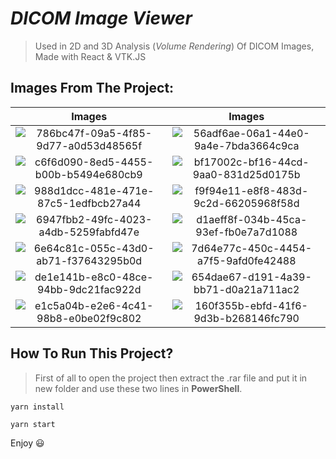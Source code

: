 # *DICOM Image Viewer* 
> Used in 2D and 3D Analysis (*Volume Rendering*) Of DICOM Images, Made with React & VTK.JS

## Images From The Project:
Images | Images
:-------------------------:|:-------------------------:
![786bc47f-09a5-4f85-9d77-a0d53d48565f](https://user-images.githubusercontent.com/61332951/147887066-cb66f738-1d6a-42f8-b8c8-9d306c1386c7.jpg) |![56adf6ae-06a1-44e0-9a4e-7bda3664c9ca](https://user-images.githubusercontent.com/61332951/147887080-69e92a43-d6f5-4513-b191-d5c525fe0e7e.jpg)
![c6f6d090-8ed5-4455-b00b-b5494e680cb9](https://user-images.githubusercontent.com/61332951/147887084-0ebe647d-7e25-4af3-96e0-3feaf697b18a.jpg) |![bf17002c-bf16-44cd-9aa0-831d25d0175b](https://user-images.githubusercontent.com/61332951/147887094-2ebba57d-18b8-4e69-a3a2-b5672fb373b6.jpg)
![988d1dcc-481e-471e-87c5-1edfbcb27a44](https://user-images.githubusercontent.com/61332951/147887099-43a15a5b-6ad6-47d1-a111-11ba79d3e7d6.jpg) |![f9f94e11-e8f8-483d-9c2d-66205968f58d](https://user-images.githubusercontent.com/61332951/147887105-63c77bd6-5c03-42a6-8d9d-d21e92e59251.jpg)
![6947fbb2-49fc-4023-a4db-5259fabfd47e](https://user-images.githubusercontent.com/61332951/147887108-62c0977b-8d12-4b42-be79-a410d11c0b7f.jpg) |![d1aeff8f-034b-45ca-93ef-fb0e7a7d1088](https://user-images.githubusercontent.com/61332951/147887115-b3459b5b-ac1d-43ac-9a23-58f6b2aae353.jpg)
![6e64c81c-055c-43d0-ab71-f37643295b0d](https://user-images.githubusercontent.com/61332951/147887121-3cc179f6-beb3-4efb-bc6d-2abcba9a08de.jpg) |![7d64e77c-450c-4454-a7f5-9afd0fe42488](https://user-images.githubusercontent.com/61332951/147887127-8b2f8bf8-afb0-4bb5-a7e2-aee66c00a41a.jpg)
![de1e141b-e8c0-48ce-94bb-9dc21fac922d](https://user-images.githubusercontent.com/61332951/147887135-8e213043-928b-4b46-bb66-bea8e6b75158.jpg) |![654dae67-d191-4a39-bb71-d0a21a711ac2](https://user-images.githubusercontent.com/61332951/147887140-1a3e3f4d-4957-4327-a202-c87d62b0ca6c.jpg)
![e1c5a04b-e2e6-4c41-98b8-e0be02f9c802](https://user-images.githubusercontent.com/61332951/147887439-28671f3a-7a11-4dca-b00e-839675d74a74.jpg) |![160f355b-ebfd-41f6-9d3b-b268146fc790](https://user-images.githubusercontent.com/61332951/147887452-a6808253-c38a-4208-8621-deb058f39599.jpg)




## How To Run This Project?

>First of all to open the project then extract the .rar file and put it in new folder and use these two lines in **PowerShell**.

`yarn install`

`yarn start`

Enjoy 😃

